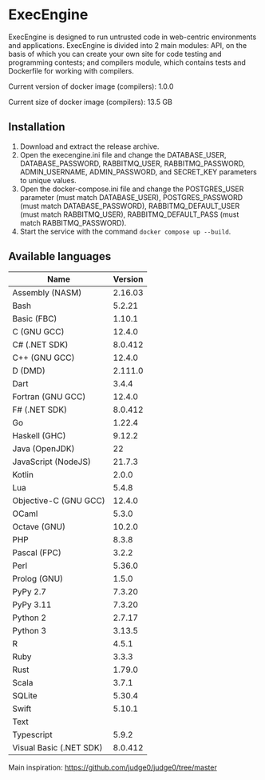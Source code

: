 # ExecEngine
ExecEngine is designed to run untrusted code in web-centric environments and applications. ExecEngine is divided into 2 main modules: API, on the basis of which you can create your own site for code testing and programming contests; and compilers module, which contains tests and Dockerfile for working with compilers.

Current version of docker image (compilers): 1.0.0

Current size of docker image (compilers): 13.5 GB

## Installation
1. Download and extract the release archive.
2. Open the execengine.ini file and change the DATABASE_USER, DATABASE_PASSWORD, RABBITMQ_USER, RABBITMQ_PASSWORD, ADMIN_USERNAME, ADMIN_PASSWORD, and SECRET_KEY parameters to unique values.
3. Open the docker-compose.ini file and change the POSTGRES_USER parameter (must match DATABASE_USER), POSTGRES_PASSWORD (must match DATABASE_PASSWORD), RABBITMQ_DEFAULT_USER (must match RABBITMQ_USER), RABBITMQ_DEFAULT_PASS (must match RABBITMQ_PASSWORD).
4. Start the service with the command `docker compose up --build`.

## Available languages

| Name                             | Version   |
|----------------------------------|-----------|
| Assembly (NASM)                  | 2.16.03   |
| Bash                             | 5.2.21    |
| Basic (FBC)                      | 1.10.1    |
| C (GNU GCC)                      | 12.4.0    |
| C# (.NET SDK)                    | 8.0.412   |
| C++ (GNU GCC)                    | 12.4.0    |
| D (DMD)                          | 2.111.0   |
| Dart                             | 3.4.4     |
| Fortran (GNU GCC)                | 12.4.0    |
| F# (.NET SDK)                    | 8.0.412   |
| Go                               | 1.22.4    |
| Haskell (GHC)                    | 9.12.2    |
| Java (OpenJDK)                   | 22        |
| JavaScript (NodeJS)              | 21.7.3    |
| Kotlin                           | 2.0.0     |
| Lua                              | 5.4.8     |
| Objective-C (GNU GCC)            | 12.4.0    |
| OCaml                            | 5.3.0     |
| Octave (GNU)                     | 10.2.0    |
| PHP                              | 8.3.8     |
| Pascal (FPC)                     | 3.2.2     |
| Perl                             | 5.36.0    |
| Prolog (GNU)                     | 1.5.0     |
| PyPy 2.7                         | 7.3.20    |
| PyPy 3.11                        | 7.3.20    |
| Python 2                         | 2.7.17    |
| Python 3                         | 3.13.5    |
| R                                | 4.5.1     |
| Ruby                             | 3.3.3     |
| Rust                             | 1.79.0    |
| Scala                            | 3.7.1     |
| SQLite                           | 5.30.4    |
| Swift                            | 5.10.1    |
| Text                             |           |
| Typescript                       | 5.9.2     |
| Visual Basic (.NET SDK)          | 8.0.412   |

Main inspiration: https://github.com/judge0/judge0/tree/master
